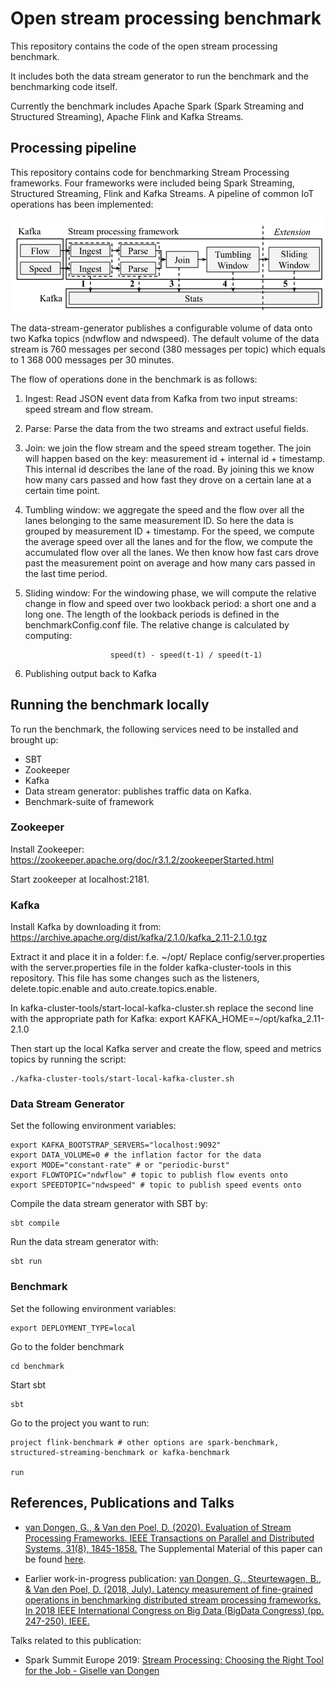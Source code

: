 # Open stream processing benchmark

This repository contains the code of the open stream processing benchmark.

It includes both the data stream generator to run the benchmark and the benchmarking code itself.

Currently the benchmark includes Apache Spark (Spark Streaming and Structured Streaming), Apache Flink and Kafka Streams.

## Processing pipeline
This repository contains code for benchmarking Stream Processing frameworks. Four frameworks were included being Spark Streaming, Structured Streaming, Flink and Kafka Streams.
A pipeline of common IoT operations has been implemented:

<img src="./benchmark/docs/images/processing_flow.png" alt="processing_flow" width="500" height="150"/>

The data-stream-generator publishes a configurable volume of data onto two Kafka topics (ndwflow and ndwspeed). The default volume of the data stream is 760 messages per second (380 messages per topic) which equals to 1 368 000 messages per 30 minutes.

The flow of operations done in the benchmark is as follows:

   1. Ingest: Read JSON event data from Kafka from two input streams: speed stream and flow stream.
   2. Parse: Parse the data from the two streams and extract useful fields.
   3. Join: we join the flow stream and the speed stream together.
            The join will happen based on the key: measurement id + internal id + timestamp.
            This internal id describes the lane of the road.
            By joining this we know how many cars passed and how fast they drove
            on a certain lane at a certain time point.
   4. Tumbling window: we aggregate the speed and the flow over all
                   the lanes belonging to the same measurement ID. So here the data is grouped by measurement ID + timestamp. For the speed, we compute the average speed over all the lanes and for the flow, we compute the accumulated flow over all the lanes. We then know how fast cars drove past the measurement
                    point on average and how many cars passed in the last time period.
   5. Sliding window: For the windowing phase, we will compute the relative change in flow and speed over two lookback period: a short one and a long one. The length of the lookback periods is defined in the benchmarkConfig.conf file. The relative change is calculated by computing:

                             speed(t) - speed(t-1) / speed(t-1)

   6. Publishing output back to Kafka

## Running the benchmark locally
To run the benchmark, the following services need to be installed and brought up:
- SBT
- Zookeeper
- Kafka
- Data stream generator: publishes traffic data on Kafka.
- Benchmark-suite of framework

### Zookeeper
Install Zookeeper: https://zookeeper.apache.org/doc/r3.1.2/zookeeperStarted.html

Start zookeeper at localhost:2181.

### Kafka
Install Kafka by downloading it from:
https://archive.apache.org/dist/kafka/2.1.0/kafka_2.11-2.1.0.tgz 

Extract it and place it in a folder: f.e. ~/opt/
Replace config/server.properties with the server.properties file in the folder kafka-cluster-tools in this repository. This file has some changes such as the listeners, delete.topic.enable and auto.create.topics.enable.

In kafka-cluster-tools/start-local-kafka-cluster.sh replace the second line with the appropriate path for Kafka:
  export KAFKA_HOME=~/opt/kafka_2.11-2.1.0

Then start up the local Kafka server and create the flow, speed and metrics topics by running the script:

    ./kafka-cluster-tools/start-local-kafka-cluster.sh

### Data Stream Generator
Set the following environment variables:

    export KAFKA_BOOTSTRAP_SERVERS="localhost:9092"
    export DATA_VOLUME=0 # the inflation factor for the data
    export MODE="constant-rate" # or "periodic-burst"
    export FLOWTOPIC="ndwflow" # topic to publish flow events onto
    export SPEEDTOPIC="ndwspeed" # topic to publish speed events onto

Compile the data stream generator with SBT by:

    sbt compile

Run the data stream generator with:

    sbt run

### Benchmark 

Set the following environment variables:

    export DEPLOYMENT_TYPE=local

Go to the folder benchmark 

    cd benchmark

Start sbt

    sbt

Go to the project you want to run:

    project flink-benchmark # other options are spark-benchmark, structured-streaming-benchmark or kafka-benchmark

    run

## References, Publications and Talks
- [van Dongen, G., & Van den Poel, D. (2020). Evaluation of Stream Processing Frameworks. IEEE Transactions on Parallel and Distributed Systems, 31(8), 1845-1858.](https://ieeexplore.ieee.org/abstract/document/9025240)
The Supplemental Material of this paper can be found [here](https://s3.amazonaws.com/ieeecs.cdn.csdl.public/trans/td/2020/08/extras/ttd202008-09025240s1-supp1-2978480.pdf).

- Earlier work-in-progress publication:
[van Dongen, G., Steurtewagen, B., & Van den Poel, D. (2018, July). Latency measurement of fine-grained operations in benchmarking distributed stream processing frameworks. In 2018 IEEE International Congress on Big Data (BigData Congress) (pp. 247-250). IEEE.](https://ieeexplore.ieee.org/document/8457759)

Talks related to this publication: 

- Spark Summit Europe 2019: [Stream Processing: Choosing the Right Tool for the Job - Giselle van Dongen](https://www.youtube.com/watch?v=PiEQR9AXgl4&t=2s)
